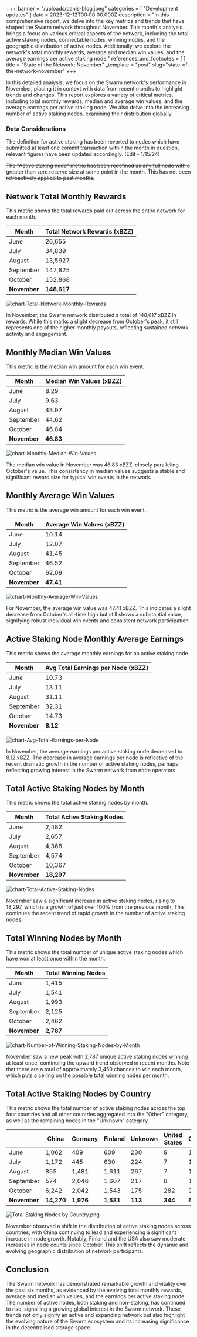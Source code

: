 +++
banner = "/uploads/danis-blog.jpeg"
categories = [ "Development updates" ]
date = 2023-12-12T00:00:00.000Z
description = "In this comprehensive report, we delve into the key metrics and trends that have shaped the Swarm network throughout November. This month's analysis brings a focus on various critical aspects of the network, including the total active staking nodes, connectable nodes, winning nodes, and the geographic distribution of active nodes. Additionally, we explore the network's total monthly rewards, average and median win values, and the average earnings per active staking node."
references_and_footnotes = [ ]
title = "State of the Network: November"
_template = "post"
slug="state-of-the-network-november"
+++

In this detailed analysis, we focus on the Swarm network's performance in November, placing it in context with data from recent months to highlight trends and changes. This report explores a variety of critical metrics, including total monthly rewards, median and average win values, and the average earnings per active staking node. We also delve into the increasing number of active staking nodes, examining their distribution globally. 

### Data Considerations
The definition for active staking has been reverted to nodes which have submitted at least one commit transaction within the month in question, relevant figures have been updated accordingly. (Edit - 1/15/24) 

~~The "Active staking node" metric has been redefined as any full node with a greater than zero reserve size at some point in the month. This has not been retroactively applied to past months.~~

## Network Total Monthly Rewards

This metric shows the total rewards paid out across the entire network for each month.

| Month     | Total Network Rewards (xBZZ) |
|-----------|------------------------------|
| June      | 26,655                        |
| July      | 34,839                        |
| August    | 13,5927                       |
| September | 147,825                       |
| October   | 152,868                       |
| **November**  | **148,617**                       |

![chart-Total-Network-Monthly-Rewards](/uploads/chart-Total-Network-Monthly-Rewards-November.png)

In November, the Swarm network distributed a total of 148,617 xBZZ in rewards. While this marks a slight decrease from October's peak, it still represents one of the higher monthly payouts, reflecting sustained network activity and engagement.

## Monthly Median Win Values
This metric is the median win amount for each win event.

| Month     | Median Win Values (xBZZ) |
|-----------|---------------------------|
| June      | 8.29                      |
| July      | 9.63                      |
| August    | 43.97                     |
| September | 44.62                     |
| October   | 46.84                     |
| **November**  | **46.83**                     |

![chart-Monthly-Median-Win-Values](/uploads/chart-Monthly-Median-Win-Values-November.png)

The median win value in November was 46.83 xBZZ, closely paralleling October's value. This consistency in median values suggests a stable and significant reward size for typical win events in the network.


## Monthly Average Win Values
This metric is the average win amount for each win event.

| Month     | Average Win Values (xBZZ) |
|-----------|----------------------------|
| June      | 10.14                      |
| July      | 12.07                      |
| August    | 41.45                      |
| September | 46.52                      |
| October   | 62.09                      |
| **November**  | **47.41**                      |

![chart-Monthly-Average-Win-Values](/uploads/chart-Monthly-Average-Win-Values-November.png)

For November, the average win value was 47.41 xBZZ. This indicates a slight decrease from October's all-time high but still shows a substantial value, signifying robust individual win events and consistent network participation.

## Active Staking Node Monthly Average Earnings
This metric shows the average monthly earnings for an active staking node.

| Month     | Avg Total Earnings per Node (xBZZ) |
|-----------|------------------------------------|
| June      | 10.73                              |
| July      | 13.11                              |
| August    | 31.11                              |
| September | 32.31                              |
| October   | 14.73                              |
| **November**  | **8.12**                             |

![chart-Avg-Total-Earnings-per-Node](/uploads/chart-Avg-Total-Earnings-per-Node-November.png)

In November, the average earnings per active staking node decreased to 8.12 xBZZ. The decrease in average earnings per node is reflective of the recent dramatic growth in the number of active staking nodes, perhaps reflecting growing interest in the Swarm network from node operators.

## Total Active Staking Nodes by Month

This metric shows the total active staking nodes by month. 

| Month     | Total Active Staking Nodes |
|-----------|----------------------------|
| June      | 2,482                       |
| July      | 2,657                       |
| August    | 4,368                       |
| September | 4,574                       |
| October   | 10,367                      |
| **November**  | **18,297**                      |

![chart-Total-Active-Staking-Nodes](/uploads/chart-Total-Active-Staking-Nodes-November.png)

November saw a significant increase in active staking nodes, rising to 18,297, which is a growth of just over 100% from the previous month. This continues the recent trend of rapid growth in the number of active staking nodes.

## Total Winning Nodes by Month

This metric shows the total number of unique active staking nodes which have won at least once within the month.

| Month     | Total Winning Nodes |
|-----------|----------------------|
| June      | 1,415                 |
| July      | 1,541                 |
| August    | 1,993                 |
| September | 2,125                 |
| October   | 2,462                 |
| **November**  | **2,787**                 |

![chart-Number-of-Winning-Staking-Nodes-by-Month](/uploads/chart-Number-of-Winning-Staking-Nodes-by-Month-November.png)

November saw a new peak with 2,787 unique active staking nodes winning at least once, continuing the upward trend observed in recent months. Note that there are a total of approximately 3,450 chances to win each month, which puts a ceiling on the possible total winning nodes per month.

## Total Active Staking Nodes by Country

This metric shows the total number of active staking nodes across the top four countries and all other countries aggregated into the "Other" category, as well as the remaining nodes in the "Unknown" category.
 

|               | China | Germany | Finland | Unknown | United States | Other |
|---------------|-------|---------|---------|---------|---------------|-------|
| June          | 1,062  | 409     | 609     | 230     | 9             | 163   |
| July          | 1,172  | 445     | 630     | 224     | 7             | 179   |
| August        | 855   | 1,481    | 1,611    | 267     | 7             | 147   |
| September     | 574   | 2,046    | 1,607    | 217     | 8             | 123   |
| October       | 6,242  | 2,042    | 1,543    | 175     | 282           | 91    |
| **November**      | **14,270** | **1,976**    | **1,531**    | **113**      | **344**           | **63**   |

![Total Staking Nodes by Country.png](/uploads/Total-Active-Staking-Nodes-by-Country-November.png)

November observed a shift in the distribution of active staking nodes across countries, with China continuing to lead and experiencing a significant increase in node growth. Notably, Finland and the USA also saw moderate increases in node counts since October. This shift reflects the dynamic and evolving geographic distribution of network participants.

## Conclusion

The Swarm network has demonstrated remarkable growth and vitality over the past six months, as evidenced by the evolving total monthly rewards, average and median win values, and the earnings per active staking node. The number of active nodes, both staking and non-staking, has continued to rise, signalling a growing global interest in the Swarm network. These trends not only signify an active and expanding network but also highlight the evolving nature of the Swarm ecosystem and its increasing significance in the decentralised storage space.